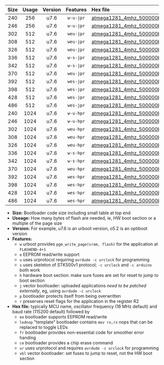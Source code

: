 |Size|Usage|Version|Features|Hex file|
|:-:|:-:|:-:|:-:|:--|
|240|256|u7.6|`w-u-jpr`|[atmega1281_4mhz_500000bps_ur_vbl.hex](https://raw.githubusercontent.com/stefanrueger/urboot/main/atmega1281_4mhz_500000bps_ur_vbl.hex)|
|246|256|u7.6|`w-u-jpr`|[atmega1281_4mhz_500000bps_lednop_ur_vbl.hex](https://raw.githubusercontent.com/stefanrueger/urboot/main/atmega1281_4mhz_500000bps_lednop_ur_vbl.hex)|
|302|512|u7.6|`weu-jpr`|[atmega1281_4mhz_500000bps_ee_ur_vbl.hex](https://raw.githubusercontent.com/stefanrueger/urboot/main/atmega1281_4mhz_500000bps_ee_ur_vbl.hex)|
|308|512|u7.6|`weu-jpr`|[atmega1281_4mhz_500000bps_ee_lednop_ur_vbl.hex](https://raw.githubusercontent.com/stefanrueger/urboot/main/atmega1281_4mhz_500000bps_ee_lednop_ur_vbl.hex)|
|326|512|u7.6|`weu-jpr`|[atmega1281_4mhz_500000bps_ee_lednop_fr_ur_vbl.hex](https://raw.githubusercontent.com/stefanrueger/urboot/main/atmega1281_4mhz_500000bps_ee_lednop_fr_ur_vbl.hex)|
|336|512|u7.6|`w-s-jpr`|[atmega1281_4mhz_500000bps_vbl.hex](https://raw.githubusercontent.com/stefanrueger/urboot/main/atmega1281_4mhz_500000bps_vbl.hex)|
|342|512|u7.6|`w-s-jpr`|[atmega1281_4mhz_500000bps_lednop_vbl.hex](https://raw.githubusercontent.com/stefanrueger/urboot/main/atmega1281_4mhz_500000bps_lednop_vbl.hex)|
|370|512|u7.6|`weu-jpr`|[atmega1281_4mhz_500000bps_ee_lednop_fr_ce_ur_vbl.hex](https://raw.githubusercontent.com/stefanrueger/urboot/main/atmega1281_4mhz_500000bps_ee_lednop_fr_ce_ur_vbl.hex)|
|392|512|u7.6|`wes-jpr`|[atmega1281_4mhz_500000bps_ee_vbl.hex](https://raw.githubusercontent.com/stefanrueger/urboot/main/atmega1281_4mhz_500000bps_ee_vbl.hex)|
|398|512|u7.6|`wes-jpr`|[atmega1281_4mhz_500000bps_ee_lednop_vbl.hex](https://raw.githubusercontent.com/stefanrueger/urboot/main/atmega1281_4mhz_500000bps_ee_lednop_vbl.hex)|
|428|512|u7.6|`wes-jpr`|[atmega1281_4mhz_500000bps_ee_lednop_fr_vbl.hex](https://raw.githubusercontent.com/stefanrueger/urboot/main/atmega1281_4mhz_500000bps_ee_lednop_fr_vbl.hex)|
|486|512|u7.6|`wes-jpr`|[atmega1281_4mhz_500000bps_ee_lednop_fr_ce_vbl.hex](https://raw.githubusercontent.com/stefanrueger/urboot/main/atmega1281_4mhz_500000bps_ee_lednop_fr_ce_vbl.hex)|
|240|1024|u7.6|`w-u-hpr`|[atmega1281_4mhz_500000bps_ur.hex](https://raw.githubusercontent.com/stefanrueger/urboot/main/atmega1281_4mhz_500000bps_ur.hex)|
|246|1024|u7.6|`w-u-hpr`|[atmega1281_4mhz_500000bps_lednop_ur.hex](https://raw.githubusercontent.com/stefanrueger/urboot/main/atmega1281_4mhz_500000bps_lednop_ur.hex)|
|302|1024|u7.6|`weu-hpr`|[atmega1281_4mhz_500000bps_ee_ur.hex](https://raw.githubusercontent.com/stefanrueger/urboot/main/atmega1281_4mhz_500000bps_ee_ur.hex)|
|308|1024|u7.6|`weu-hpr`|[atmega1281_4mhz_500000bps_ee_lednop_ur.hex](https://raw.githubusercontent.com/stefanrueger/urboot/main/atmega1281_4mhz_500000bps_ee_lednop_ur.hex)|
|326|1024|u7.6|`weu-hpr`|[atmega1281_4mhz_500000bps_ee_lednop_fr_ur.hex](https://raw.githubusercontent.com/stefanrueger/urboot/main/atmega1281_4mhz_500000bps_ee_lednop_fr_ur.hex)|
|336|1024|u7.6|`w-s-hpr`|[atmega1281_4mhz_500000bps.hex](https://raw.githubusercontent.com/stefanrueger/urboot/main/atmega1281_4mhz_500000bps.hex)|
|342|1024|u7.6|`w-s-hpr`|[atmega1281_4mhz_500000bps_lednop.hex](https://raw.githubusercontent.com/stefanrueger/urboot/main/atmega1281_4mhz_500000bps_lednop.hex)|
|370|1024|u7.6|`weu-hpr`|[atmega1281_4mhz_500000bps_ee_lednop_fr_ce_ur.hex](https://raw.githubusercontent.com/stefanrueger/urboot/main/atmega1281_4mhz_500000bps_ee_lednop_fr_ce_ur.hex)|
|392|1024|u7.6|`wes-hpr`|[atmega1281_4mhz_500000bps_ee.hex](https://raw.githubusercontent.com/stefanrueger/urboot/main/atmega1281_4mhz_500000bps_ee.hex)|
|398|1024|u7.6|`wes-hpr`|[atmega1281_4mhz_500000bps_ee_lednop.hex](https://raw.githubusercontent.com/stefanrueger/urboot/main/atmega1281_4mhz_500000bps_ee_lednop.hex)|
|428|1024|u7.6|`wes-hpr`|[atmega1281_4mhz_500000bps_ee_lednop_fr.hex](https://raw.githubusercontent.com/stefanrueger/urboot/main/atmega1281_4mhz_500000bps_ee_lednop_fr.hex)|
|486|1024|u7.6|`wes-hpr`|[atmega1281_4mhz_500000bps_ee_lednop_fr_ce.hex](https://raw.githubusercontent.com/stefanrueger/urboot/main/atmega1281_4mhz_500000bps_ee_lednop_fr_ce.hex)|

- **Size:** Bootloader code size including small table at top end
- **Useage:** How many bytes of flash are needed, ie, HW boot section or a multiple of the page size
- **Version:** For example, u7.6 is an urboot version, o5.2 is an optiboot version
- **Features:**
  + `w` urboot provides `pgm_write_page(sram, flash)` for the application at `FLASHEND-4+1`
  + `e` EEPROM read/write support
  + `u` uses urprotocol requiring `avrdude -c urclock` for programming
  + `s` uses skeleton of STK500v1 protocol; `-c urclock` and `-c arduino` both work
  + `h` hardware boot section: make sure fuses are set for reset to jump to boot section
  + `j` vector bootloader: uploaded applications *need to be patched externally*, eg, using `avrdude -c urclock`
  + `p` bootloader protects itself from being overwritten
  + `r` preserves reset flags for the application in the register R2
- **Hex file:** typically MCU name, oscillator frequency (16 MHz default) and baud rate (115200 default) followed by
  + `ee` bootloader supports EEPROM read/write
  + `lednop` "template" bootloader contains `mov rx,rx` nops that can be replaced to toggle LEDs
  + `fr` bootloader provides non-essential code for smoother error handing
  + `ce` bootloader provides a chip erase command
  + `ur` uses urprotocol and requires `avrdude -c urclock` for programming
  + `vbl` vector bootloader: set fuses to jump to reset, not the HW boot section
